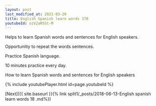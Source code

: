 ```yaml
---
layout: post
last_modified_at: 2021-03-29
title: English Spanish learn words 370 
youtubeId: ozV2aR5St-M
---
```

 
 
Helps to learn Spanish words and sentences for English speakers.

Opportunitiy to repeat the words sentences. 

Practice Spanish language. 
 
10 minutes practice every day. 
 
How to learn Spanish words and sentences for English speakers 
 
{% include youtubePlayer.html id=page.youtubeId %}
 
 
[Next]({{ site.baseurl }}{% link  split1/_posts/2018-06-13-English spanish learn words 18 .md%})
 
